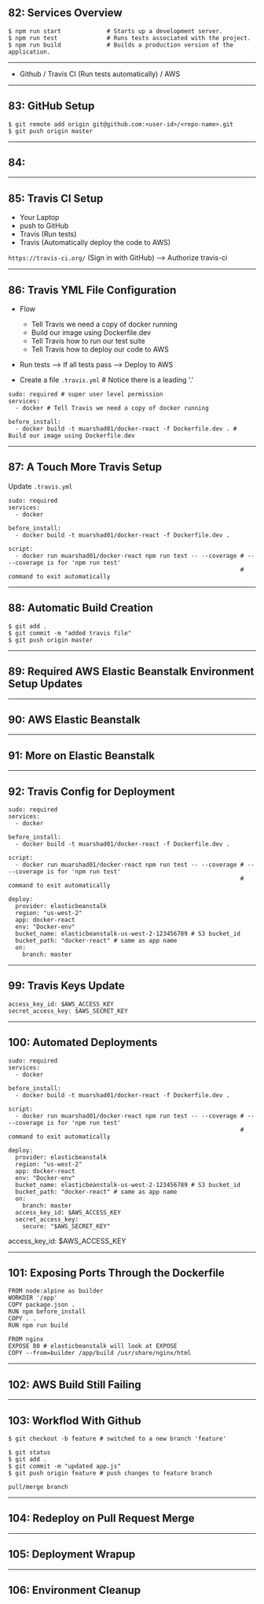 ## 82: Services Overview

```
$ npm run start             # Starts up a development server.
$ npm run test              # Runs tests associated with the project.
$ npm run build             # Builds a production version of the application.
```

***

* Github / Travis CI (Run tests automatically) / AWS

***

## 83: GitHub Setup

```
$ git remote add origin git@github.com:<user-id>/<repo-name>.git
$ git push origin master
```

***

## 84:

***

## 85: Travis CI Setup

* Your Laptop 
* push to GitHub 
* Travis (Run tests)
* Travis (Automatically deploy the code to AWS)

`https://travis-ci.org/` (Sign in with GitHub) --> Authorize travis-ci

***

## 86: Travis YML File Configuration

* Flow
  - Tell Travis we need a copy of docker running  
  - Build our image using Dockerfile.dev
  - Tell Travis how to run our test suite
  - Tell Travis how to deploy our code to AWS

* Run tests --> If all tests pass --> Deploy to AWS

* Create a file `.travis.yml`           # Notice there is a leading '.'

```
sudo: required # super user level permission
services:
  - docker # Tell Travis we need a copy of docker running

before_install:
  - docker build -t muarshad01/docker-react -f Dockerfile.dev . # Build our image using Dockerfile.dev
```


***

## 87: A Touch More Travis Setup

Update `.travis.yml`

```
sudo: required
services:
  - docker

before_install:
  - docker build -t muarshad01/docker-react -f Dockerfile.dev .

script:
  - docker run muarshad01/docker-react npm run test -- --coverage # -- --coverage is for 'npm run test' 
                                                                  # command to exit automatically
```

***

## 88: Automatic Build Creation

```
$ git add .
$ git commit -m "added travis file"
$ git push origin master
```

***

## 89: Required AWS Elastic Beanstalk Environment Setup Updates

***

## 90: AWS Elastic Beanstalk

***

## 91: More on Elastic Beanstalk

***

## 92: Travis Config for Deployment

```
sudo: required
services:
  - docker

before_install:
  - docker build -t muarshad01/docker-react -f Dockerfile.dev .

script:
  - docker run muarshad01/docker-react npm run test -- --coverage # -- --coverage is for 'npm run test' 
                                                                  # command to exit automatically

deploy:
  provider: elasticbeanstalk
  region: "us-west-2"
  app: docker-react
  env: "Docker-env"
  bucket_name: elasticbeanstalk-us-west-2-123456789 # S3 bucket_id
  bucket_path: "docker-react" # same as app name
  on:
    branch: master
```

***

## 99: Travis Keys Update

```
access_key_id: $AWS_ACCESS_KEY
secret_access_key: $AWS_SECRET_KEY
```

***

## 100: Automated Deployments

```
sudo: required
services:
  - docker

before_install:
  - docker build -t muarshad01/docker-react -f Dockerfile.dev .

script:
  - docker run muarshad01/docker-react npm run test -- --coverage # -- --coverage is for 'npm run test' 
                                                                  # command to exit automatically

deploy:
  provider: elasticbeanstalk
  region: "us-west-2"
  app: docker-react
  env: "Docker-env"
  bucket_name: elasticbeanstalk-us-west-2-123456789 # S3 bucket_id
  bucket_path: "docker-react" # same as app name
  on:
    branch: master
  access_key_id: $AWS_ACCESS_KEY
  secret_access_key:
    secure: "$AWS_SECRET_KEY"
```

access_key_id: $AWS_ACCESS_KEY

***

## 101: Exposing Ports Through the Dockerfile

```
FROM node:alpine as builder
WORKDIR '/app'
COPY package.json .
RUN npm before_install
COPY . .
RUN npm run build

FROM nginx
EXPOSE 80 # elasticbeanstalk will look at EXPOSE
COPY --from=builder /app/build /usr/share/nginx/html
```

***

## 102: AWS Build Still Failing

***

## 103: Workflod With Github

```
$ git checkout -b feature # switched to a new branch 'feature'

$ git status
$ git add . 
$ git commit -m "updated app.js"
$ git push origin feature # push changes to feature branch

pull/merge branch
```

***

## 104: Redeploy on Pull Request Merge

***

## 105: Deployment Wrapup

***

## 106: Environment Cleanup
